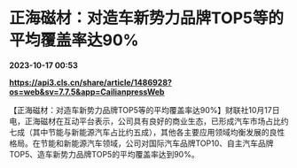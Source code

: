 # 正海磁材：对造车新势力品牌TOP5等的平均覆盖率达90%

**2023-10-17 00:53**

**https://api3.cls.cn/share/article/1486928?os=web&sv=7.7.5&app=CailianpressWeb**

【正海磁材：对造车新势力品牌TOP5等的平均覆盖率达90%】财联社10月17日电，正海磁材在互动平台表示，公司具有良好的商业生态，已形成汽车市场占比约七成（其中节能与新能源汽车占比约五成），其他各主要应用领域均衡发展的良性格局。在节能和新能源汽车领域，公司对国际汽车品牌TOP10、自主汽车品牌TOP5、造车新势力品牌TOP5的平均覆盖率达到90%。
